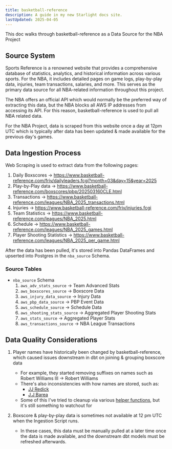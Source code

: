 ```yaml
---
title: basketball-reference
description: A guide in my new Starlight docs site.
lastUpdated: 2025-04-05
---
```


This doc walks through basketball-reference as a Data Source for the NBA Project

## Source System

Sports Reference is a renowned website that provides a comprehensive database of statistics, analytics, and historical information across various sports. For the NBA, it includes detailed pages on game logs, play-by-play data, injuries, team transactions, salaries, and more. This serves as the primary data source for all NBA-related information throughout this project.

The NBA offers an official API which would normally be the preferred way of extracting this data, but the NBA blocks all AWS IP addresses from accessing its API. For this reason, basketball-reference is used to pull all NBA related data.

For the NBA Project, data is scraped from this website once a day at 12pm UTC which is typically after data has been updated & made available for the previous day's games.

## Data Ingestion Process

Web Scraping is used to extract data from the following pages:

1. Daily Boxscores -> https://www.basketball-reference.com/friv/dailyleaders.fcgi?month=03&day=15&year=2025
2. Play-by-Play data -> https://www.basketball-reference.com/boxscores/pbp/202503160CLE.html
3. Transactions -> https://www.basketball-reference.com/leagues/NBA_2025_transactions.html
4. Injuries -> https://www.basketball-reference.com/friv/injuries.fcgi
5. Team Statistics -> https://www.basketball-reference.com/leagues/NBA_2025.html
6. Schedule -> https://www.basketball-reference.com/leagues/NBA_2025_games.html
7. Player Shooting Statistics -> https://www.basketball-reference.com/leagues/NBA_2025_per_game.html

After the data has been pulled, it's stored into Pandas DataFrames and upserted into Postgres in the `nba_source` Schema.

### Source Tables

- `nba_source` Schema
   1. `aws_adv_stats_source` -> Team Advanced Stats
   2. `aws_boxscores_source` -> Boxscore Data
   3. `aws_injury_data_source` -> Injury Data
   4. `aws_pbp_data_source` -> PBP Event Data
   5. `aws_schedule_source` -> Schedule Data
   6. `aws_shooting_stats_source` -> Aggregated Player Shooting Stats
   7. `aws_stats_source` -> Aggregated Player Stats
   8. `aws_transactions_source` -> NBA League Transactions

## Data Quality Considerations

1. Player names have historically been changed by basketball-reference, which caused issues downstream in dbt on joining & grouping boxscore data

    - For example, they started removing suffixes on names such as Robert Williams III -> Robert Williams
    - There's also inconsistencies with how names are stored, such as:
        - [JJ Redick](https://www.basketball-reference.com/players/r/redicjj01.html)
        - [J.J Barea](https://www.basketball-reference.com/players/b/bareajo01.html)
    - Some of this I've tried to cleanup via various [helper functions](https://github.com/jyablonski/nba_elt_ingestion/blob/master/src/utils.py#L167), but it's still something to watchout for

2. Boxscore & play-by-play data is sometimes not available at 12 pm UTC when the Ingestion Script runs.

    - In these cases, this data must be manually pulled at a later time once the data is made available, and the downstream dbt models must be refreshed afterwards.